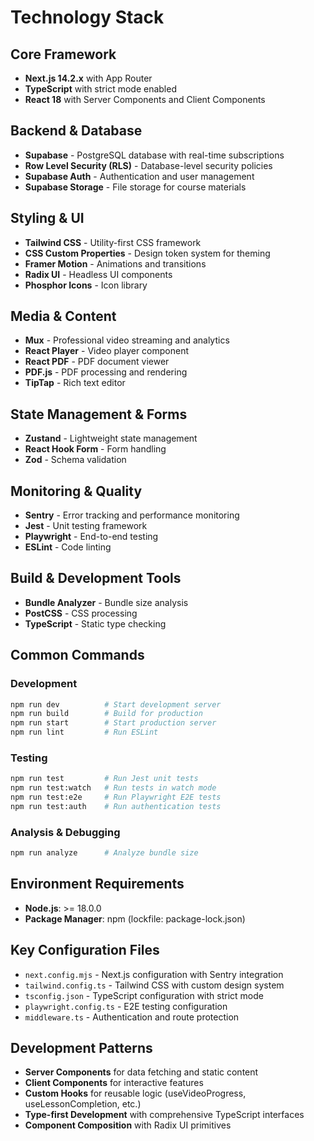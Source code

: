 # Technology Stack

## Core Framework
- **Next.js 14.2.x** with App Router
- **TypeScript** with strict mode enabled
- **React 18** with Server Components and Client Components

## Backend & Database
- **Supabase** - PostgreSQL database with real-time subscriptions
- **Row Level Security (RLS)** - Database-level security policies
- **Supabase Auth** - Authentication and user management
- **Supabase Storage** - File storage for course materials

## Styling & UI
- **Tailwind CSS** - Utility-first CSS framework
- **CSS Custom Properties** - Design token system for theming
- **Framer Motion** - Animations and transitions
- **Radix UI** - Headless UI components
- **Phosphor Icons** - Icon library

## Media & Content
- **Mux** - Professional video streaming and analytics
- **React Player** - Video player component
- **React PDF** - PDF document viewer
- **PDF.js** - PDF processing and rendering
- **TipTap** - Rich text editor

## State Management & Forms
- **Zustand** - Lightweight state management
- **React Hook Form** - Form handling
- **Zod** - Schema validation

## Monitoring & Quality
- **Sentry** - Error tracking and performance monitoring
- **Jest** - Unit testing framework
- **Playwright** - End-to-end testing
- **ESLint** - Code linting

## Build & Development Tools
- **Bundle Analyzer** - Bundle size analysis
- **PostCSS** - CSS processing
- **TypeScript** - Static type checking

## Common Commands

### Development
```bash
npm run dev          # Start development server
npm run build        # Build for production
npm run start        # Start production server
npm run lint         # Run ESLint
```

### Testing
```bash
npm run test         # Run Jest unit tests
npm run test:watch   # Run tests in watch mode
npm run test:e2e     # Run Playwright E2E tests
npm run test:auth    # Run authentication tests
```

### Analysis & Debugging
```bash
npm run analyze      # Analyze bundle size
```

## Environment Requirements
- **Node.js**: >= 18.0.0
- **Package Manager**: npm (lockfile: package-lock.json)

## Key Configuration Files
- `next.config.mjs` - Next.js configuration with Sentry integration
- `tailwind.config.ts` - Tailwind CSS with custom design system
- `tsconfig.json` - TypeScript configuration with strict mode
- `playwright.config.ts` - E2E testing configuration
- `middleware.ts` - Authentication and route protection

## Development Patterns
- **Server Components** for data fetching and static content
- **Client Components** for interactive features
- **Custom Hooks** for reusable logic (useVideoProgress, useLessonCompletion, etc.)
- **Type-first Development** with comprehensive TypeScript interfaces
- **Component Composition** with Radix UI primitives